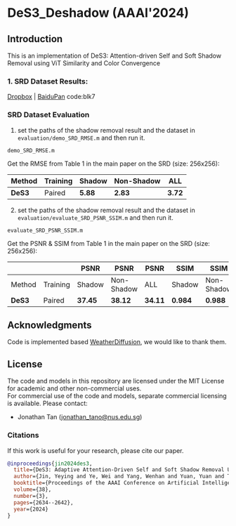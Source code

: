 # DeS3_Deshadow (AAAI'2024)

## Introduction
This is an implementation of DeS3: Attention-driven Self and Soft Shadow Removal using ViT Similarity and Color Convergence

### 1. SRD Dataset Results:
[Dropbox](https://www.dropbox.com/scl/fo/04qdaxrapog8vvikh24d5/h?rlkey=u3e4trwim1im4c2yvc8ig1duq&dl=0) |
[BaiduPan](https://pan.baidu.com/s/1b-Elx5a9NHL5E0z_aHoydw?pwd=blk7) code:blk7


### SRD Dataset Evaluation
1. set the paths of the shadow removal result and the dataset in `evaluation/demo_SRD_RMSE.m` and then run it.
```
demo_SRD_RMSE.m
```
Get the RMSE from Table 1 in the main paper on the SRD (size: 256x256):

| Method   |Training| Shadow   | Non-Shadow |    ALL    |
|----------|--------|----------|------------|-----------|
| **DeS3** | Paired | **5.88** | **2.83** | **3.72** |

2. set the paths of the shadow removal result and the dataset in `evaluation/evaluate_SRD_PSNR_SSIM.m` and then run it.
```
evaluate_SRD_PSNR_SSIM.m
```
Get the PSNR & SSIM from Table 1 in the main paper on the SRD (size: 256x256):

|    || PSNR   | PSNR |     PSNR   | SSIM   | SSIM |     SSIM  |
|----------|--------|----------|------------|-----------|----------|------------|-----------| 
| Method   |Training| Shadow   | Non-Shadow |    ALL    | Shadow   | Non-Shadow |     ALL   |
| **DeS3** | Paired | **37.45**| **38.12** | **34.11**  |**0.984** | **0.988**  | **0.968** |

## Acknowledgments
Code is implemented based [WeatherDiffusion](https://github.com/IGITUGraz/WeatherDiffusion), we would like to thank them.

## License
The code and models in this repository are licensed under the MIT License for academic and other non-commercial uses.<br>
For commercial use of the code and models, separate commercial licensing is available. Please contact:
- Jonathan Tan (jonathan_tano@nus.edu.sg)

### Citations
If this work is useful for your research, please cite our paper. 
```BibTeX
@inproceedings{jin2024des3,
  title={DeS3: Adaptive Attention-Driven Self and Soft Shadow Removal Using ViT Similarity},
  author={Jin, Yeying and Ye, Wei and Yang, Wenhan and Yuan, Yuan and Tan, Robby T},
  booktitle={Proceedings of the AAAI Conference on Artificial Intelligence},
  volume={38},
  number={3},
  pages={2634--2642},
  year={2024}
}
```
